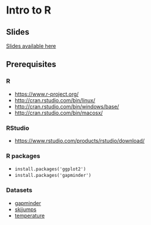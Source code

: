 # Intro to R

## Slides

[Slides available here](https://rawcdn.githack.com/Nowosad/Intro_to_R/master/Intro_to_R.html)

## Prerequisites

### R

- https://www.r-project.org/
- http://cran.rstudio.com/bin/linux/
- http://cran.rstudio.com/bin/windows/base/
- http://cran.rstudio.com/bin/macosx/

### RStudio

- https://www.rstudio.com/products/rstudio/download/

### R packages

- `install.packages('ggplot2')`
- `install.packages('gapminder')`

### Datasets

- [gapminder](https://github.com/Nowosad/Intro_to_R/raw/master/data/gapminder.rds)
- [skijumps](https://raw.githubusercontent.com/Nowosad/Intro_to_R/master/data/skijumps.csv)
- [temperature](https://github.com/Nowosad/Intro_to_R/raw/master/data/temperature.RData)